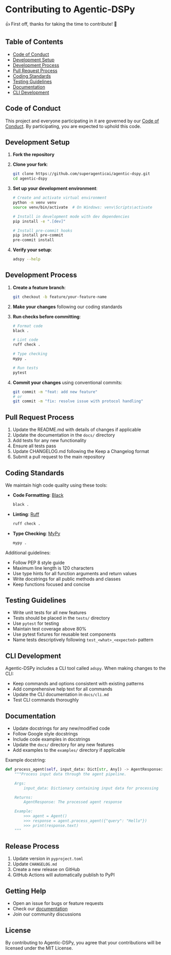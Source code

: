 # Contributing to Agentic-DSPy

👍 First off, thanks for taking the time to contribute! 🎉

## Table of Contents
- [Code of Conduct](#code-of-conduct)
- [Development Setup](#development-setup)
- [Development Process](#development-process)
- [Pull Request Process](#pull-request-process)
- [Coding Standards](#coding-standards)
- [Testing Guidelines](#testing-guidelines)
- [Documentation](#documentation)
- [CLI Development](#cli-development)

## Code of Conduct

This project and everyone participating in it are governed by our [Code of Conduct](CODE_OF_CONDUCT.md). By participating, you are expected to uphold this code.

## Development Setup

1. **Fork the repository**
2. **Clone your fork**:
   ```bash
   git clone https://github.com/superagenticai/agentic-dspy.git
   cd agentic-dspy
   ```

3. **Set up your development environment**:
   ```bash
   # Create and activate virtual environment
   python -m venv venv
   source venv/bin/activate  # On Windows: venv\Scripts\activate

   # Install in development mode with dev dependencies
   pip install -e ".[dev]"

   # Install pre-commit hooks
   pip install pre-commit
   pre-commit install
   ```

4. **Verify your setup**:
   ```bash
   adspy --help
   ```

## Development Process

1. **Create a feature branch**:
   ```bash
   git checkout -b feature/your-feature-name
   ```

2. **Make your changes** following our coding standards

3. **Run checks before committing**:
   ```bash
   # Format code
   black .

   # Lint code
   ruff check .

   # Type checking
   mypy .

   # Run tests
   pytest
   ```

4. **Commit your changes** using conventional commits:
   ```bash
   git commit -m "feat: add new feature"
   # or
   git commit -m "fix: resolve issue with protocol handling"
   ```

## Pull Request Process

1. Update the README.md with details of changes if applicable
2. Update the documentation in the `docs/` directory
3. Add tests for any new functionality
4. Ensure all tests pass
5. Update CHANGELOG.md following the Keep a Changelog format
6. Submit a pull request to the main repository

## Coding Standards

We maintain high code quality using these tools:

- **Code Formatting**: [Black](https://black.readthedocs.io/)
  ```bash
  black .
  ```

- **Linting**: [Ruff](https://github.com/charliermarsh/ruff)
  ```bash
  ruff check .
  ```

- **Type Checking**: [MyPy](http://mypy-lang.org/)
  ```bash
  mypy .
  ```

Additional guidelines:
- Follow PEP 8 style guide
- Maximum line length is 120 characters
- Use type hints for all function arguments and return values
- Write docstrings for all public methods and classes
- Keep functions focused and concise

## Testing Guidelines

- Write unit tests for all new features
- Tests should be placed in the `tests/` directory
- Use `pytest` for testing
- Maintain test coverage above 80%
- Use pytest fixtures for reusable test components
- Name tests descriptively following `test_<what>_<expected>` pattern

## CLI Development

Agentic-DSPy includes a CLI tool called `adspy`. When making changes to the CLI:

- Keep commands and options consistent with existing patterns
- Add comprehensive help text for all commands
- Update the CLI documentation in `docs/cli.md`
- Test CLI commands thoroughly

## Documentation

- Update docstrings for any new/modified code
- Follow Google style docstrings
- Include code examples in docstrings
- Update the `docs/` directory for any new features
- Add examples to the `examples/` directory if applicable

Example docstring:
```python
def process_agent(self, input_data: Dict[str, Any]) -> AgentResponse:
    """Process input data through the agent pipeline.

    Args:
        input_data: Dictionary containing input data for processing

    Returns:
        AgentResponse: The processed agent response

    Example:
        >>> agent = Agent()
        >>> response = agent.process_agent({"query": "Hello"})
        >>> print(response.text)
    """
```

## Release Process

1. Update version in `pyproject.toml`
2. Update `CHANGELOG.md`
3. Create a new release on GitHub
4. GitHub Actions will automatically publish to PyPI

## Getting Help

- Open an issue for bugs or feature requests
- Check our [documentation](https://agentic-dspy.readthedocs.io)
- Join our community discussions

## License

By contributing to Agentic-DSPy, you agree that your contributions will be licensed under the MIT License.
